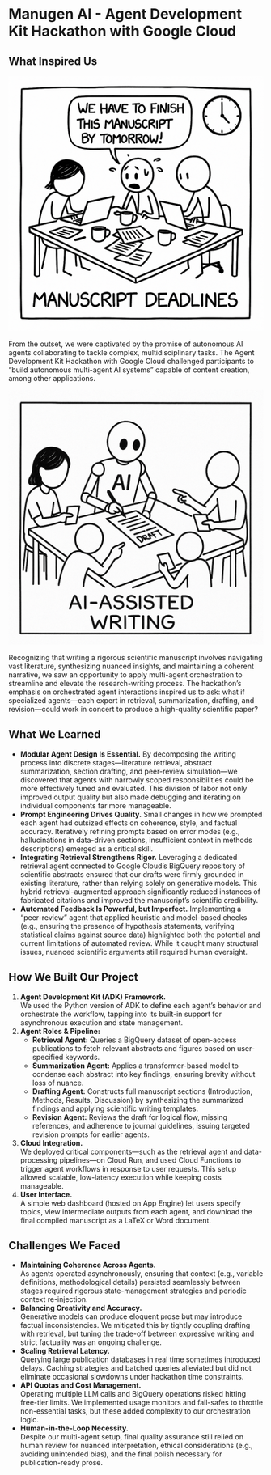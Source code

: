 # Manugen AI - Agent Development Kit Hackathon with Google Cloud

## What Inspired Us

![](media/manuscript_deadlines.png)

From the outset, we were captivated by the promise of autonomous AI agents collaborating to tackle complex, multidisciplinary tasks. The Agent Development Kit Hackathon with Google Cloud challenged participants to “build autonomous multi-agent AI systems” capable of content creation, among other applications.

![](media/ai_assisted_writing.png)

Recognizing that writing a rigorous scientific manuscript involves navigating vast literature, synthesizing nuanced insights, and maintaining a coherent narrative, we saw an opportunity to apply multi-agent orchestration to streamline and elevate the research-writing process. The hackathon’s emphasis on orchestrated agent interactions inspired us to ask: what if specialized agents—each expert in retrieval, summarization, drafting, and revision—could work in concert to produce a high-quality scientific paper?

## What We Learned

- **Modular Agent Design Is Essential.** By decomposing the writing process into discrete stages—literature retrieval, abstract summarization, section drafting, and peer-review simulation—we discovered that agents with narrowly scoped responsibilities could be more effectively tuned and evaluated. This division of labor not only improved output quality but also made debugging and iterating on individual components far more manageable.  
- **Prompt Engineering Drives Quality.** Small changes in how we prompted each agent had outsized effects on coherence, style, and factual accuracy. Iteratively refining prompts based on error modes (e.g., hallucinations in data-driven sections, insufficient context in methods descriptions) emerged as a critical skill.  
- **Integrating Retrieval Strengthens Rigor.** Leveraging a dedicated retrieval agent connected to Google Cloud’s BigQuery repository of scientific abstracts ensured that our drafts were firmly grounded in existing literature, rather than relying solely on generative models. This hybrid retrieval-augmented approach significantly reduced instances of fabricated citations and improved the manuscript’s scientific credibility.  
- **Automated Feedback Is Powerful, but Imperfect.** Implementing a “peer-review” agent that applied heuristic and model-based checks (e.g., ensuring the presence of hypothesis statements, verifying statistical claims against source data) highlighted both the potential and current limitations of automated review. While it caught many structural issues, nuanced scientific arguments still required human oversight.

## How We Built Our Project

1. **Agent Development Kit (ADK) Framework.**  
   We used the Python version of ADK to define each agent’s behavior and orchestrate the workflow, tapping into its built-in support for asynchronous execution and state management.  
2. **Agent Roles & Pipeline:**  
   - **Retrieval Agent:** Queries a BigQuery dataset of open-access publications to fetch relevant abstracts and figures based on user-specified keywords.  
   - **Summarization Agent:** Applies a transformer-based model to condense each abstract into key findings, ensuring brevity without loss of nuance.  
   - **Drafting Agent:** Constructs full manuscript sections (Introduction, Methods, Results, Discussion) by synthesizing the summarized findings and applying scientific writing templates.  
   - **Revision Agent:** Reviews the draft for logical flow, missing references, and adherence to journal guidelines, issuing targeted revision prompts for earlier agents.  
3. **Cloud Integration.**  
   We deployed critical components—such as the retrieval agent and data-processing pipelines—on Cloud Run, and used Cloud Functions to trigger agent workflows in response to user requests. This setup allowed scalable, low-latency execution while keeping costs manageable.  
4. **User Interface.**  
   A simple web dashboard (hosted on App Engine) let users specify topics, view intermediate outputs from each agent, and download the final compiled manuscript as a LaTeX or Word document.

## Challenges We Faced

- **Maintaining Coherence Across Agents.**  
  As agents operated asynchronously, ensuring that context (e.g., variable definitions, methodological details) persisted seamlessly between stages required rigorous state-management strategies and periodic context re-injection.  
- **Balancing Creativity and Accuracy.**  
  Generative models can produce eloquent prose but may introduce factual inconsistencies. We mitigated this by tightly coupling drafting with retrieval, but tuning the trade-off between expressive writing and strict factuality was an ongoing challenge.  
- **Scaling Retrieval Latency.**  
  Querying large publication databases in real time sometimes introduced delays. Caching strategies and batched queries alleviated but did not eliminate occasional slowdowns under hackathon time constraints.  
- **API Quotas and Cost Management.**  
  Operating multiple LLM calls and BigQuery operations risked hitting free-tier limits. We implemented usage monitors and fail-safes to throttle non-essential tasks, but these added complexity to our orchestration logic.  
- **Human-in-the-Loop Necessity.**  
  Despite our multi-agent setup, final quality assurance still relied on human review for nuanced interpretation, ethical considerations (e.g., avoiding unintended bias), and the final polish necessary for publication-ready prose.
